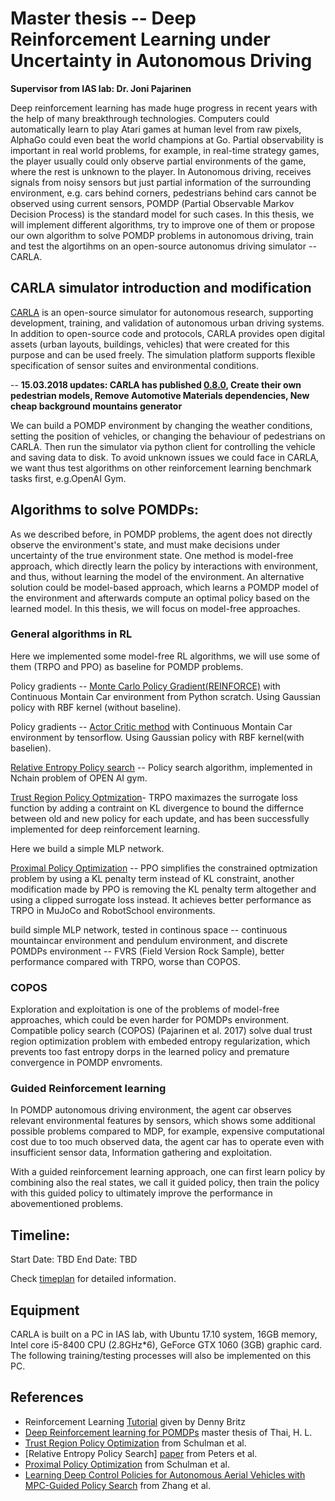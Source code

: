 # Master thesis -- Deep Reinforcement Learning under Uncertainty in Autonomous Driving
**Supervisor from IAS lab: Dr. Joni Pajarinen**

Deep reinforcement learning has made huge progress in recent years with the help of many breakthrough technologies. Computers could automatically learn to play Atari games at human level from raw pixels, AlphaGo could even beat the world champions at Go. Partial observability is important in real world problems, for example, in real-time strategy games, the player usually could only observe partial environments of the game, where the rest is unknown to the player. In Autonomous driving, receives signals from noisy sensors but just partial information of the surrounding environment, e.g. cars behind corners, pedestrians behind cars cannot be observed using current sensors, POMDP (Partial Observable Markov Decision Process) is the standard model for such cases. In this thesis, we will implement different algorithms, try to improve one of them or propose our own algorithm to solve POMDP problems in autonomous driving, train and test the algortihms on an open-source autonomus driving simulator -- CARLA.


## CARLA simulator introduction and modification

[CARLA](http://www.carla.org/) is an open-source simulator for autonomous research, supporting development, training, and validation of autonomous urban driving systems. In addition to open-source code and protocols, CARLA provides open digital assets (urban layouts, buildings, vehicles) that were created for this purpose and can be used freely. The simulation platform supports flexible specification of sensor suites and environmental conditions.

-- **15.03.2018 updates: CARLA has published [0.8.0](https://github.com/carla-simulator/carla/tree/release_0.8.0), Create their own pedestrian models, Remove Automotive Materials dependencies, New cheap background mountains generator**

We can build a POMDP environment by changing the weather conditions, setting the position of vehicles, or changing the behaviour of pedestrians on CARLA. Then run the simulator via python client for controlling the vehicle and saving data to disk. To avoid unknown issues we could face in CARLA, we want thus test algorithms on other reinforcement learning benchmark tasks first, e.g.OpenAI Gym.

## Algorithms to solve POMDPs:
As we described before, in POMDP problems, the agent does not directly observe the environment's state, and must make decisions under uncertainty of the true environment state. One method is model-free approach, which directly learn the policy by interactions with environment, and thus, without learning the model of the environment. An alternative solution could be model-based approach, which learns a POMDP model of the environment and afterwards compute an optimal policy based on the learned model. In this thesis, we will focus on model-free approaches.

### General algorithms in RL
Here we implemented some model-free RL algorithms, we will use some of them (TRPO and PPO) as baseline for POMDP problems.

Policy gradients -- [Monte Carlo Policy Gradient(REINFORCE)](https://git.ias.informatik.tu-darmstadt.de/zhi/ReinforcementLearning/tree/master/code/REINFORCE(VPG)) with Continuous Montain Car environment from Python scratch. Using Gaussian policy with RBF kernel (without baseline).

Policy gradients -- [Actor Critic method](https://git.ias.informatik.tu-darmstadt.de/zhi/ReinforcementLearning/tree/master/code/Actor_Critic) with Continuous Montain Car environment by tensorflow. Using Gaussian policy with RBF kernel(with baselien).

[Relative Entropy Policy search](https://git.ias.informatik.tu-darmstadt.de/zhi/ReinforcementLearning/tree/master/code/REPS) -- Policy search algorithm, implemented in Nchain problem of OPEN AI gym.

[Trust Region Policy Optmization](https://git.ias.informatik.tu-darmstadt.de/zhi/ReinforcementLearning/tree/master/code/TRPO)- TRPO maximazes the surrogate loss function by adding a contraint on KL divergence to bound the differnce between old and new policy for each update, and has been successfully implemented for deep reinforcement learning.

Here we build a simple MLP network.

[Proximal Policy Optimization](https://git.ias.informatik.tu-darmstadt.de/zhi/ReinforcementLearning/tree/master/code/PPO) -- PPO simplifies the constrained optmization problem by using a KL penalty term instead of KL constraint, another modification made by PPO is removing the KL penalty term altogether and using a clipped surrogate loss instead. It achieves better performance as TRPO in MuJoCo and RobotSchool environments.

build simple MLP network, tested in continous space -- continuous mountaincar environment and pendulum environment, and discrete POMDPs environment -- FVRS (Field Version Rock Sample), better performance compared with TRPO, worse than COPOS.

### COPOS
Exploration and exploitation is one of the problems of model-free approaches, which could be even harder for POMDPs environment. Compatible policy search (COPOS) (Pajarinen et al. 2017) solve dual trust region optimization problem with embeded entropy regularization, which prevents too fast entropy dorps in the learned policy and premature convergence in POMDP envroments.

### Guided Reinforcement learning
In POMDP autonomous driving environment, the agent car observes relevant environmental features by sensors, which shows some additional possible problems compared to MDP, for example, expensive computational cost due to too much observed data, the agent car has to operate even with insufficient sensor data, 
 Information gathering and exploitation. 
 
 With a guided reinforcement learning approach, one can first learn policy by combining also the real states, we call it guided policy, then train the policy with this guided policy to ultimately improve the performance in abovementioned problems.
## Timeline:
Start Date: TBD
End Date: TBD

Check [timeplan](https://git.ias.informatik.tu-darmstadt.de/zhi/ReinforcementLearning/blob/master/Timeplan.pdf) for detailed information.

## Equipment
CARLA is built on a PC in IAS lab, with Ubuntu 17.10 system, 16GB memory, Intel core i5-8400 CPU (2.8GHz*6), GeForce GTX 1060 (3GB) graphic card. The following training/testing processes will also be implemented on this PC.
 
## References
- Reinforcement Learning [Tutorial](https://github.com/dennybritz/reinforcement-learning) given by Denny Britz
- [Deep Reinforcement learning for POMDPs](http://www.ausy.tu-darmstadt.de/uploads/Team/JoniPajarinen/master_thesis_hong_linh_thai_2018.pdf) master thesis of Thai, H. L.
- [Trust Region Policy Optimization](https://arxiv.org/abs/1502.05477) from Schulman et al.
- [Relative Entropy Policy Search] [paper](https://pdfs.semanticscholar.org/ff47/526838ce85d77a50197a0c5f6ee5095156aa.pdf) from Peters et al.
- [Proximal Policy Optimization](https://arxiv.org/abs/1707.06347) from Schulman et al.
- [Learning Deep Control Policies for Autonomous Aerial Vehicles with MPC-Guided Policy Search](http://rll.berkeley.edu/icra2016mpcgps/ICRA16_MPCGPS) from Zhang et al.
